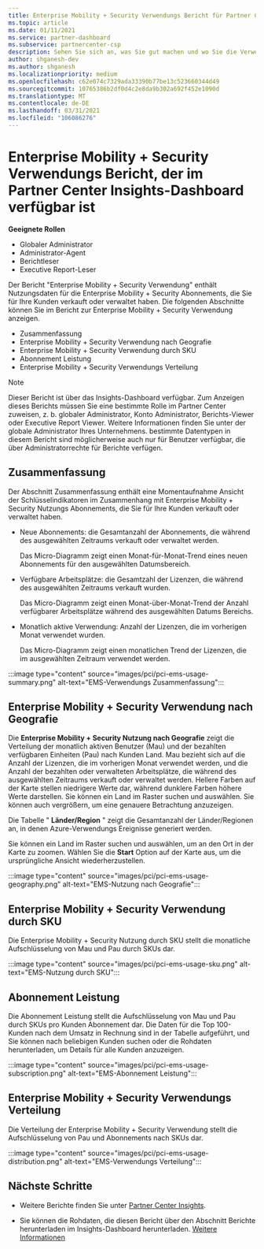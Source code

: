 ```yaml
---
title: Enterprise Mobility + Security Verwendungs Bericht für Partner Center Insights
ms.topic: article
ms.date: 01/11/2021
ms.service: partner-dashboard
ms.subservice: partnercenter-csp
description: Sehen Sie sich an, was Sie gut machen und wo Sie die Verwendung von Enterprise Mobility + Security Abonnements verbessern können, die Sie für Ihre Kunden verkaufen oder verwalten.
author: shganesh-dev
ms.author: shganesh
ms.localizationpriority: medium
ms.openlocfilehash: c62e074c7329ada33390b77be13c523660344d49
ms.sourcegitcommit: 10765386b2df0d4c2e8da9b302a692f452e1090d
ms.translationtype: MT
ms.contentlocale: de-DE
ms.lasthandoff: 03/31/2021
ms.locfileid: "106086276"
---
```

# <a name="enterprise-mobility--security-usage-report-available-from-the-partner-center-insights-dashboard"></a>Enterprise Mobility + Security Verwendungs Bericht, der im Partner Center Insights-Dashboard verfügbar ist

**Geeignete Rollen**

- Globaler Administrator
- Administrator-Agent
- Berichtleser
- Executive Report-Leser

Der Bericht "Enterprise Mobility + Security Verwendung" enthält Nutzungsdaten für die Enterprise Mobility + Security Abonnements, die Sie für Ihre Kunden verkauft oder verwaltet haben. Die folgenden Abschnitte können Sie im Bericht zur Enterprise Mobility + Security Verwendung anzeigen.

- Zusammenfassung
- Enterprise Mobility + Security Verwendung nach Geografie
- Enterprise Mobility + Security Verwendung durch SKU
- Abonnement Leistung
- Enterprise Mobility + Security Verwendungs Verteilung

 > [!NOTE]
 > Dieser Bericht ist über das Insights-Dashboard verfügbar. Zum Anzeigen dieses Berichts müssen Sie eine bestimmte Rolle im Partner Center zuweisen, z. b. globaler Administrator, Konto Administrator, Berichts-Viewer oder Executive Report Viewer. Weitere Informationen finden Sie unter der globale Administrator Ihres Unternehmens. bestimmte Datentypen in diesem Bericht sind möglicherweise auch nur für Benutzer verfügbar, die über Administratorrechte für Berichte verfügen.

## <a name="summary"></a>Zusammenfassung

Der Abschnitt Zusammenfassung enthält eine Momentaufnahme Ansicht der Schlüsselindikatoren im Zusammenhang mit Enterprise Mobility + Security Nutzungs Abonnements, die Sie für Ihre Kunden verkauft oder verwaltet haben. 

- Neue Abonnements: die Gesamtanzahl der Abonnements, die während des ausgewählten Zeitraums verkauft oder verwaltet werden.

   Das Micro-Diagramm zeigt einen Monat-für-Monat-Trend eines neuen Abonnements für den ausgewählten Datumsbereich.

- Verfügbare Arbeitsplätze: die Gesamtzahl der Lizenzen, die während des ausgewählten Zeitraums verkauft wurden.

   Das Micro-Diagramm zeigt einen Monat-über-Monat-Trend der Anzahl verfügbarer Arbeitsplätze während des ausgewählten Datums Bereichs.

- Monatlich aktive Verwendung: Anzahl der Lizenzen, die im vorherigen Monat verwendet wurden.

   Das Micro-Diagramm zeigt einen monatlichen Trend der Lizenzen, die im ausgewählten Zeitraum verwendet werden.

:::image type="content" source="images/pci/pci-ems-usage-summary.png" alt-text="EMS-Verwendungs Zusammenfassung":::

## <a name="enterprise-mobility--security-usage-by-geography"></a>Enterprise Mobility + Security Verwendung nach Geografie

Die **Enterprise Mobility + Security Nutzung nach Geografie** zeigt die Verteilung der monatlich aktiven Benutzer (Mau) und der bezahlten verfügbaren Einheiten (Pau) nach Kunden Land. Mau bezieht sich auf die Anzahl der Lizenzen, die im vorherigen Monat verwendet werden, und die Anzahl der bezahlten oder verwalteten Arbeitsplätze, die während des ausgewählten Zeitraums verkauft oder verwaltet werden. Hellere Farben auf der Karte stellen niedrigere Werte dar, während dunklere Farben höhere Werte darstellen. Sie können ein Land im Raster suchen und auswählen. Sie können auch vergrößern, um eine genauere Betrachtung anzuzeigen.

Die Tabelle " **Länder/Region** " zeigt die Gesamtanzahl der Länder/Regionen an, in denen Azure-Verwendungs Ereignisse generiert werden.

Sie können ein Land im Raster suchen und auswählen, um an den Ort in der Karte zu zoomen. Wählen Sie die **Start** Option auf der Karte aus, um die ursprüngliche Ansicht wiederherzustellen.

:::image type="content" source="images/pci/pci-ems-usage-geography.png" alt-text="EMS-Nutzung nach Geografie":::

## <a name="enterprise-mobility--security-usage-by-sku"></a>Enterprise Mobility + Security Verwendung durch SKU

Die Enterprise Mobility + Security Nutzung durch SKU stellt die monatliche Aufschlüsselung von Mau und Pau durch SKUs dar.

:::image type="content" source="images/pci/pci-ems-usage-sku.png" alt-text="EMS-Nutzung durch SKU":::

## <a name="subscriptions-performance"></a>Abonnement Leistung

Die Abonnement Leistung stellt die Aufschlüsselung von Mau und Pau durch SKUs pro Kunden Abonnement dar. Die Daten für die Top 100-Kunden nach dem Umsatz in Rechnung sind in der Tabelle aufgeführt, und Sie können nach beliebigen Kunden suchen oder die Rohdaten herunterladen, um Details für alle Kunden anzuzeigen.

:::image type="content" source="images/pci/pci-ems-usage-subscription.png" alt-text="EMS-Abonnement Leistung":::

## <a name="enterprise-mobility--security-usage-distribution"></a>Enterprise Mobility + Security Verwendungs Verteilung

Die Verteilung der Enterprise Mobility + Security Verwendung stellt die Aufschlüsselung von Pau und Abonnements nach SKUs dar.

:::image type="content" source="images/pci/pci-ems-usage-distribution.png" alt-text="EMS-Verwendungs Verteilung":::

## <a name="next-steps"></a>Nächste Schritte

- Weitere Berichte finden Sie unter [Partner Center Insights](partner-center-insights.md).

- Sie können die Rohdaten, die diesen Bericht über den Abschnitt Berichte herunterladen im Insights-Dashboard herunterladen. [Weitere Informationen](pci-download-reports.md) 
